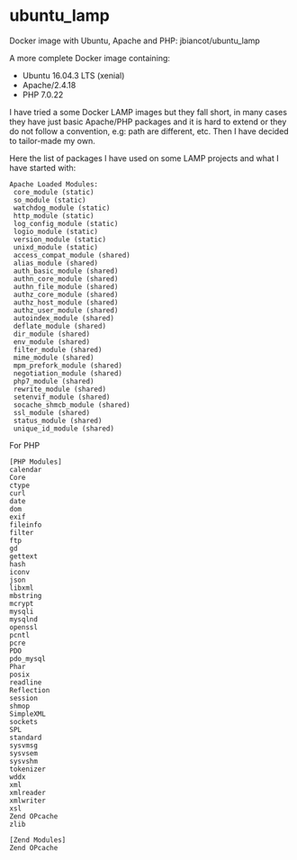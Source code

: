 # ubuntu_lamp
Docker image with Ubuntu, Apache and PHP: jbiancot/ubuntu_lamp

A more complete Docker image containing:

* Ubuntu 16.04.3 LTS (xenial)
* Apache/2.4.18
* PHP 7.0.22

I have tried a some Docker LAMP images but they fall short, in many cases they have just basic Apache/PHP packages and it is hard to extend or they do not follow a convention, e.g: path are different, etc.
Then I have decided to tailor-made my own.

Here the list of packages I have used on some LAMP projects and what I have started with:

```
Apache Loaded Modules:
 core_module (static)
 so_module (static)
 watchdog_module (static)
 http_module (static)
 log_config_module (static)
 logio_module (static)
 version_module (static)
 unixd_module (static)
 access_compat_module (shared)
 alias_module (shared)
 auth_basic_module (shared)
 authn_core_module (shared)
 authn_file_module (shared)
 authz_core_module (shared)
 authz_host_module (shared)
 authz_user_module (shared)
 autoindex_module (shared)
 deflate_module (shared)
 dir_module (shared)
 env_module (shared)
 filter_module (shared)
 mime_module (shared)
 mpm_prefork_module (shared)
 negotiation_module (shared)
 php7_module (shared)
 rewrite_module (shared)
 setenvif_module (shared)
 socache_shmcb_module (shared)
 ssl_module (shared)
 status_module (shared)
 unique_id_module (shared)
```

For PHP
```
[PHP Modules]
calendar
Core
ctype
curl
date
dom
exif
fileinfo
filter
ftp
gd
gettext
hash
iconv
json
libxml
mbstring
mcrypt
mysqli
mysqlnd
openssl
pcntl
pcre
PDO
pdo_mysql
Phar
posix
readline
Reflection
session
shmop
SimpleXML
sockets
SPL
standard
sysvmsg
sysvsem
sysvshm
tokenizer
wddx
xml
xmlreader
xmlwriter
xsl
Zend OPcache
zlib

[Zend Modules]
Zend OPcache
```
